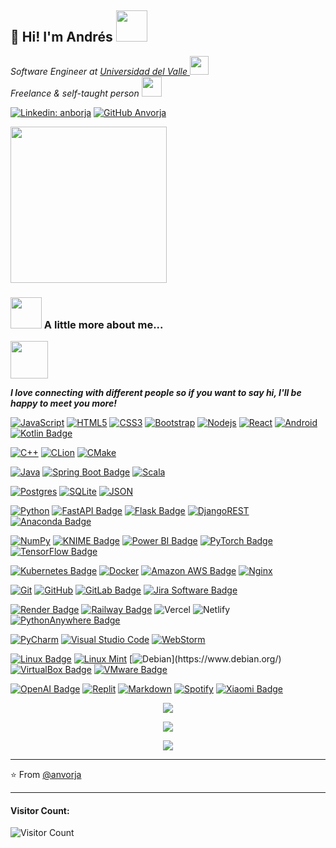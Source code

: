 <!-- ### Hi, I'm Andrés 👋 -->

<h2> 👋 Hi! I'm Andrés <img src="https://media.giphy.com/media/mGcNjsfWAjY5AEZNw6/giphy.gif" width="50"></h2>
<!-- <img align='right' src="https://img.freepik.com/free-vector/hacker-operating-laptop-cartoon-icon-illustration-technology-icon-concept-isolated-flat-cartoon-style_138676-2387.jpg?w=740&t=st=1673536888~exp=1673537488~hmac=39e24cdcc7a972dcefbdd4057f09ccd15f920c17c4daf82b523e7b0f82d0bd7a" width="230">-->
<p><em>Software Engineer at <a href="https://www.univalle.edu.co/">Universidad del Valle </a><img src="https://media.giphy.com/media/fYSnHlufseco8Fh93Z/giphy.gif" width="30"></br>Freelance & self-taught person <img src="https://media.giphy.com/media/WUlplcMpOCEmTGBtBW/giphy.gif" width="32"> 
</em></p>

<!-- [![Twitter: borjita](https://img.shields.io/twitter/follow/borjita?style=social)](https://twitter.com/borjita) -->

[![Linkedin: anborja](https://img.shields.io/badge/-anborja-blue?style=flat-square&logo=Linkedin&logoColor=white&link=https://www.linkedin.com/in/carlos-andr%C3%A9s-borja-7bb853236/)](https://www.linkedin.com/in/carlos-andr%C3%A9s-borja-7bb853236/)
[![GitHub Anvorja](https://img.shields.io/github/followers/anvorja?label=follow&style=social)](https://github.com/anvorja)


<img src="https://img.freepik.com/free-vector/hacker-operating-laptop-cartoon-icon-illustration-technology-icon-concept-isolated-flat-cartoon-style_138676-2387.jpg?w=740&t=st=1673536888~exp=1673537488~hmac=39e24cdcc7a972dcefbdd4057f09ccd15f920c17c4daf82b523e7b0f82d0bd7a" width="250">


### <img src="https://media.giphy.com/media/VgCDAzcKvsR6OM0uWg/giphy.gif" width="50"> A little more about me...  

<img src="https://media.giphy.com/media/LnQjpWaON8nhr21vNW/giphy.gif" width="60"> <em><p><b>I love connecting with different people so if you want to say hi, I'll be happy to meet you more!</b></p></em>

[![JavaScript](https://img.shields.io/badge/JavaScript-black.svg?style=flat&logo=javascript&logoColor=%23F7DF1E)](https://www.javascript.com/) 
[![HTML5](https://img.shields.io/badge/-HTML5-E34F26?style=flat&logo=html5&logoColor=white&link=https://github.com/anvorja)](https://github.com/anvorja) 
[![CSS3](https://img.shields.io/badge/-CSS3-1572B6?style=flat&logo=css3&link=https://github.com/anvorja)](https://github.com/anvorja) 
[![Bootstrap](https://img.shields.io/badge/-Bootstrap-563D7C?style=flat&logo=bootstrap&link=https://github.com/anvorja)](https://github.com/anvorja) 
[![Nodejs](https://img.shields.io/badge/-Nodejs-green?style=flat&logo=Node.js)](https://nodejs.org/en/)
[![React](https://img.shields.io/badge/-React-black?style=flat&logo=react&link=https://github.com/anvorja)](https://github.com/anvorja) 
[![Android](https://img.shields.io/badge/Android-3DDC84?style=flat&logo=android&logoColor=white)](https://www.android.com/)
[![Kotlin Badge](https://img.shields.io/badge/Kotlin-7F52FF?logo=kotlin&logoColor=fff&style=flat)](https://kotlinlang.org/)

[![C++](https://img.shields.io/badge/-C++-00599C?style=flat&logo=cplusplus)](https://isocpp.org/)
[![CLion](https://img.shields.io/badge/CLion-black?style=flat&logo=clion&logoColor=white)](https://www.jetbrains.com/clion/)
[![CMake](https://img.shields.io/badge/CMake-%23008FBA.svg?style=flat&logo=cmake&logoColor=white)](https://cmake.org/)

[![Java](https://img.shields.io/badge/java-%23ED8B00.svg?style=flat&logo=java&logoColor=white)](https://www.java.com/es/)
[![Spring Boot Badge](https://img.shields.io/badge/Spring%20Boot-6DB33F?logo=springboot&logoColor=fff&style=flat)](https://spring.io/)
[![Scala](https://img.shields.io/badge/scala-%23DC322F.svg?style=flat&logo=scala)](https://www.scala-lang.org/) 

[![Postgres](https://img.shields.io/badge/postgres-%23316192.svg?style=flat&logo=postgresql&logoColor=white&link=https://github.com/anvorja)](https://github.com/anvorja)
[![SQLite](https://img.shields.io/badge/sqlite-%2307405e.svg?style=flat&logo=sqlite&logoColor=white)](https://www.sqlite.org/index.html)
[![JSON](https://img.shields.io/badge/-json-02569B?style=flat&logo=json&link=https://github.com/anvorja)](https://github.com/anvorja)

[![Python](https://img.shields.io/badge/python-3670A0?style=flat&logo=python&logoColor=ffdd54)](https://www.python.org/)
[![FastAPI Badge](https://img.shields.io/badge/FastAPI-009688?logo=fastapi&logoColor=fff&style=flat)](https://fastapi.tiangolo.com/)
[![Flask Badge](https://img.shields.io/badge/Flask-000?logo=flask&logoColor=fff&style=flat)](https://flask.palletsprojects.com/en/3.0.x/)
[![DjangoREST](https://img.shields.io/badge/DJANGO-REST-ff1709?style=flat&logo=django&logoColor=white&color=ff1709&labelColor=gray&link=https://github.com/anvorja)](https://www.django-rest-framework.org/)
[![Anaconda Badge](https://img.shields.io/badge/Anaconda-44A833?logo=anaconda&logoColor=fff&style=flat)](https://docs.conda.io/en/latest/)

[![NumPy](https://img.shields.io/badge/numpy-%23013243.svg?style=flat&logo=numpy&logoColor=white)](https://numpy.org/)
[![KNIME Badge](https://img.shields.io/badge/KNIME-FDD800?logo=knime&logoColor=000&style=flat)](https://www.knime.com/)
[![Power BI Badge](https://img.shields.io/badge/Power%20BI-F2C811?logo=powerbi&logoColor=000&style=flat)](https://www.microsoft.com/es-es/power-platform/products/power-bi)
[![PyTorch Badge](https://img.shields.io/badge/PyTorch-EE4C2C?logo=pytorch&logoColor=fff&style=flat)](https://pytorch.org/)
[![TensorFlow Badge](https://img.shields.io/badge/TensorFlow-FF6F00?logo=tensorflow&logoColor=fff&style=flat)](https://www.tensorflow.org/?hl=es-419)

[![Kubernetes Badge](https://img.shields.io/badge/Kubernetes-326CE5?logo=kubernetes&logoColor=white)](https://kubernetes.io/)
[![Docker](https://img.shields.io/badge/-Docker-black?style=flat&logo=docker)](https://www.docker.com/) 
[![Amazon AWS Badge](https://img.shields.io/badge/Amazon%20AWS-232F3E?logo=amazonaws&logoColor=fff&style=flat)](https://aws.amazon.com/es/)
[![Nginx](https://img.shields.io/badge/nginx-%23009639.svg?style=flat&logo=nginx&logoColor=white)](https://www.nginx.com/) 

[![Git](https://img.shields.io/badge/-Git-black?style=flat&logo=git&link=https://github.com/anvorja)](https://github.com/anvorja)
[![GitHub](https://img.shields.io/badge/-GitHub-181717?style=flat&logo=github)](https://github.com/)
[![GitLab Badge](https://img.shields.io/badge/GitLab-FC6D26?logo=gitlab&logoColor=fff&style=flat)](https://about.gitlab.com/)
[![Jira Software Badge](https://img.shields.io/badge/Jira%20Software-0052CC?logo=jirasoftware&logoColor=fff&style=flat)](https://www.atlassian.com/es/software/jira)

[![Render Badge](https://img.shields.io/badge/Render-46E3B7?logo=render&logoColor=000&style=flat)](https://render.com/)
[![Railway Badge](https://img.shields.io/badge/Railway-0B0D0E?logo=railway&logoColor=fff&style=flat)](https://railway.app/)
![Vercel](https://img.shields.io/badge/vercel-%23000000.svg?style=flat&logo=vercel&logoColor=white)
![Netlify](https://img.shields.io/badge/netlify-%23000000.svg?style=flat&logo=netlify&logoColor=#00C7B7)
[![PythonAnywhere Badge](https://img.shields.io/badge/PythonAnywhere-1D9FD7?logo=pythonanywhere&logoColor=fff&style=flat)](https://www.pythonanywhere.com/)

<!--editors -->
[![PyCharm](https://img.shields.io/badge/pycharm-143?style=flat&logo=pycharm&logoColor=black&color=black&labelColor=green)](https://www.jetbrains.com/es-es/pycharm/)
[![Visual Studio Code](https://img.shields.io/badge/VS%20Code-0078d7.svg?style=flat&logo=visual-studio-code&logoColor=white)](https://code.visualstudio.com/)
[![WebStorm](https://img.shields.io/badge/webstorm-143?style=flat&logo=webstorm&logoColor=white&color=black)](https://www.jetbrains.com/es-es/webstorm/)

[![Linux Badge](https://img.shields.io/badge/Linux-FCC624?logo=linux&logoColor=000&style=flat)](https://www.linux.org/)
[![Linux Mint](https://img.shields.io/badge/Linux%20Mint-87CF3E?style=flat&logo=Linux%20Mint&logoColor=white)](https://linuxmint.com/)
[![Debian](https://img.shields.io/badge/Debian-D70A53?style=flat&logo=debian&logoColor=white")](https://www.debian.org/)
[![VirtualBox Badge](https://img.shields.io/badge/VirtualBox-183A61?logo=virtualbox&logoColor=fff&style=flat)](https://www.virtualbox.org/)
[![VMware Badge](https://img.shields.io/badge/VMware-607078?logo=vmware&logoColor=fff&style=flat)](https://www.vmware.com/)

[![OpenAI Badge](https://img.shields.io/badge/OpenAI-412991?logo=openai&logoColor=fff&style=flat)](https://openai.com/)
[![Replit](https://img.shields.io/badge/Replit-DD1200?style=flat&logo=Replit&logoColor=white&link=https://github.com/anvorja)](https://replit.com/) 
[![Markdown](https://img.shields.io/badge/markdown-%23000000.svg?style=flat&logo=markdown&logoColor=white)](https://markdown.es/)
[![Spotify](https://img.shields.io/badge/Spotify-1ED760?style=flat&logo=spotify&logoColor=white&link=https://github.com/anvorja)](https://github.com/anvorja)
[![Xiaomi Badge](https://img.shields.io/badge/Xiaomi-FF6900?logo=xiaomi&logoColor=fff&style=flat)](https://www.mi.com/global/)

<!-- (p. ej dark., radical, merko, gruvbox, , tokyonight, onedark, cobalt, synthwave, highcontrast, dracula) -->
<p align="center"><img align="center" src="https://github-readme-stats-sigma-five.vercel.app/api?username=anvorja&show_icons=true&theme=radical&count_private=true" /></p>
<p align="center"><img align="center" src="https://streak-stats.demolab.com?user=anvorja&theme=radical&date_format=M%20j%5B%2C%20Y%5D&mode=weekly" /></p>
<!--top-langs-->
<p align="center"><img align="center" src="https://github-readme-stats-sigma-five.vercel.app/api/top-langs/?username=anvorja&theme=bear&line_height=40&hide=css"/></p> 
  
---
⭐️ From [@anvorja](https://github.com/anvorja)
<!-- TODO: spotify implementation-->
<!-- <p align="center"><img align="center" src="https://spotify-github-profile.vercel.app/api/view?uid=31rurymmrqtnkassiskgbb7nprga&cover_image=true&theme=default&show_offline=false&background_color=121212"></p>-->

  ---
 
 #### **Visitor Count:**
 ![Visitor Count](https://profile-counter.glitch.me/{anvorja}/count.svg)
  
<!-- 
[![Top Langs](https://github-readme-stats.vercel.app/api/top-langs/?username=anvorja)](https://github.com/anvorja/github-readme-stats)

[![Top Langs](https://github-readme-stats.vercel.app/api/top-langs/?username=anvorja&exclude_repo=github-readme-stats,anvorja.github.io)](https://github.com/anvorja/github-readme-stats)

[![Top Langs](https://github-readme-stats.vercel.app/api/top-langs/?username=anvorja&hide=javascript,html)](https://github.com/anvorja/github-readme-stats)

[![Top Langs](https://github-readme-stats.vercel.app/api/top-langs/?username=anvorja&langs_count=8)](https://github.com/anvorja/github-readme-stats)

[![Top Langs](https://github-readme-stats.vercel.app/api/top-langs/?username=anvorja&layout=compact)](https://github.com/anvorja/github-readme-stats)-->
